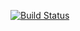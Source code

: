 [![Build Status](https://dev.azure.com/tlaplus/tlaplus/_apis/build/status/lemmy.PageQueue?branchName=master)](https://dev.azure.com/tlaplus/tlaplus/_build/latest?definitionId=3&branchName=master)